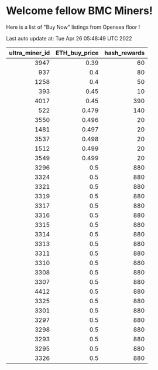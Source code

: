 # Welcome fellow BMC Miners!
Here is a list of "Buy Now" listings from Opensea floor !


Last auto update at: Tue Apr 26 05:48:49 UTC 2022


|   ultra_miner_id |   ETH_buy_price |   hash_rewards |
|-----------------:|----------------:|---------------:|
|             3947 |           0.39  |             60 |
|              937 |           0.4   |             80 |
|             1258 |           0.4   |             50 |
|              393 |           0.45  |             10 |
|             4017 |           0.45  |            390 |
|              522 |           0.479 |            140 |
|             3550 |           0.496 |             20 |
|             1481 |           0.497 |             20 |
|             3537 |           0.498 |             20 |
|             1512 |           0.499 |             20 |
|             3549 |           0.499 |             20 |
|             3296 |           0.5   |            880 |
|             3324 |           0.5   |            880 |
|             3321 |           0.5   |            880 |
|             3319 |           0.5   |            880 |
|             3317 |           0.5   |            880 |
|             3316 |           0.5   |            880 |
|             3315 |           0.5   |            880 |
|             3314 |           0.5   |            880 |
|             3313 |           0.5   |            880 |
|             3311 |           0.5   |            880 |
|             3310 |           0.5   |            880 |
|             3308 |           0.5   |            880 |
|             3307 |           0.5   |            880 |
|             4412 |           0.5   |            880 |
|             3325 |           0.5   |            880 |
|             3301 |           0.5   |            880 |
|             3297 |           0.5   |            880 |
|             3298 |           0.5   |            880 |
|             3293 |           0.5   |            880 |
|             3295 |           0.5   |            880 |
|             3326 |           0.5   |            880 |